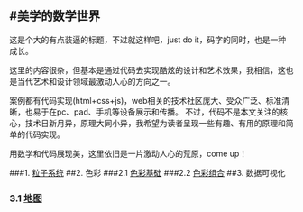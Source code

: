 
#美学的数学世界
---------------------------------
这是个大的有点装逼的标题，不过就这样吧，just do it，码字的同时，也是一种成长。

<!--我在毕业的6年里做过些看起来不靠谱的经历，用程序画过景观图，做过建筑参数化设计，玩过分形办过画展，用processing写过数字艺术小demo，做过一个java的小游戏，现在在阿里巴巴的数据可视化团队工作。-->

这里的内容很杂，但基本是通过代码去实现酷炫的设计和艺术效果，我相信，这也是当代艺术和设计领域最激动人心的方向之一。

案例都有代码实现(html+css+js)，web相关的技术社区庞大、受众广泛、标准清晰，也易于在pc、pad、手机等设备展示和传播。 不过，代码不是本文关注的核心，技术日新月异，原理大同小异，我希望为读者呈现一些有趣、有用的原理和简单的代码实现。

用数学和代码展现美，这里依旧是一片激动人心的荒原，come up！

<!--我曾是一个景观设计师，为一个建筑论坛的[帖子](http://www.jtben.com/document/846619) 激动不已，跑到北京做了参数化设计。
我希望用文字和代码阐述观点，作为前端开发工程师，我选用的是HTML + CSS + JAVASCRIPT。 但语言不重要，我会着重阐述观点和思路，-->

###1. [粒子系统](https://github.com/zhouningyi/mathart/blob/master/particle/%E7%B2%92%E5%AD%90.md)
##2.  色彩
###2.1 [色彩基础](https://github.com/zhouningyi/mathart/blob/master/color/1%E8%89%B2%E5%BD%A9%E5%9F%BA%E7%A1%80.md)
###2.2 [色彩组合](https://github.com/zhouningyi/mathart/blob/master/color/2%E9%A2%9C%E8%89%B2%E7%BB%84%E5%90%88.md)
##3.  数据可视化
### 3.1 [地图](https://github.com/zhouningyi/mathart/blob/master/map/%E5%9C%B0%E5%9B%BE.md)